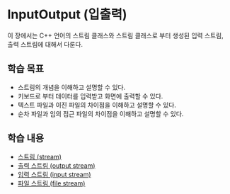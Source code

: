 # InputOutput (입출력)

이 장에서는 C++ 언어의 스트림 클래스와 스트림 클래스로 부터 생성된 입력 스트림, 출력 스트림에 대해서 다룬다. 

## 학습 목표

* 스트림의 개념을 이해하고 설명할 수 있다. 
* 키보드로 부터 데이터를 입력받고 화면에 출력할 수 있다.
* 텍스트 파일과 이진 파일의 차이점을 이해하고 설명할 수 있다.
* 순차 파일과 임의 접근 파일의 차이점을 이해하고 설명할 수 있다.

## 학습 내용 

* [스트림 (stream)](https://github.com/geunkim/CPPLectures/blob/master/InputOutput/stream.md)
* [출력 스트림 (output stream)](https://github.com/geunkim/CPPLectures/blob/master/InputOutput/output.md)
* [입력 스트림 (input stream)](https://github.com/geunkim/CPPLectures/blob/master/InputOutput/input.md) 
* [파일 스트림 (file stream)](https://github.com/geunkim/CPPLectures/blob/master/InputOutput/Advanced_InOut.md)

